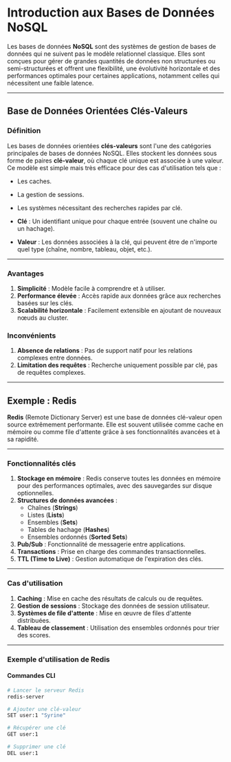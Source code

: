 # Introduction aux Bases de Données NoSQL

Les bases de données **NoSQL** sont des systèmes de gestion de bases de données qui ne suivent pas le modèle relationnel classique. Elles sont conçues pour gérer de grandes quantités de données non structurées ou semi-structurées et offrent une flexibilité, une évolutivité horizontale et des performances optimales pour certaines applications, notamment celles qui nécessitent une faible latence.

---

## Base de Données Orientées Clés-Valeurs

### Définition

Les bases de données orientées **clés-valeurs** sont l'une des catégories principales de bases de données NoSQL. Elles stockent les données sous forme de paires **clé-valeur**, où chaque clé unique est associée à une valeur. Ce modèle est simple mais très efficace pour des cas d'utilisation tels que :
- Les caches.
- La gestion de sessions.
- Les systèmes nécessitant des recherches rapides par clé.

- **Clé** : Un identifiant unique pour chaque entrée (souvent une chaîne ou un hachage).
- **Valeur** : Les données associées à la clé, qui peuvent être de n'importe quel type (chaîne, nombre, tableau, objet, etc.).

---

### Avantages

1. **Simplicité** : Modèle facile à comprendre et à utiliser.
2. **Performance élevée** : Accès rapide aux données grâce aux recherches basées sur les clés.
3. **Scalabilité horizontale** : Facilement extensible en ajoutant de nouveaux nœuds au cluster.

### Inconvénients

1. **Absence de relations** : Pas de support natif pour les relations complexes entre données.
2. **Limitation des requêtes** : Recherche uniquement possible par clé, pas de requêtes complexes.

---

## Exemple : Redis

**Redis** (Remote Dictionary Server) est une base de données clé-valeur open source extrêmement performante. Elle est souvent utilisée comme cache en mémoire ou comme file d'attente grâce à ses fonctionnalités avancées et à sa rapidité.

---

### Fonctionnalités clés

1. **Stockage en mémoire** : Redis conserve toutes les données en mémoire pour des performances optimales, avec des sauvegardes sur disque optionnelles.
2. **Structures de données avancées** :
    - Chaînes (**Strings**)
    - Listes (**Lists**)
    - Ensembles (**Sets**)
    - Tables de hachage (**Hashes**)
    - Ensembles ordonnés (**Sorted Sets**)
3. **Pub/Sub** : Fonctionnalité de messagerie entre applications.
4. **Transactions** : Prise en charge des commandes transactionnelles.
5. **TTL (Time to Live)** : Gestion automatique de l'expiration des clés.

---

### Cas d'utilisation

1. **Caching** : Mise en cache des résultats de calculs ou de requêtes.
2. **Gestion de sessions** : Stockage des données de session utilisateur.
3. **Systèmes de file d'attente** : Mise en œuvre de files d'attente distribuées.
4. **Tableau de classement** : Utilisation des ensembles ordonnés pour trier des scores.

---

### Exemple d'utilisation de Redis

#### Commandes CLI
```bash
# Lancer le serveur Redis
redis-server

# Ajouter une clé-valeur
SET user:1 "Syrine"

# Récupérer une clé
GET user:1

# Supprimer une clé
DEL user:1
